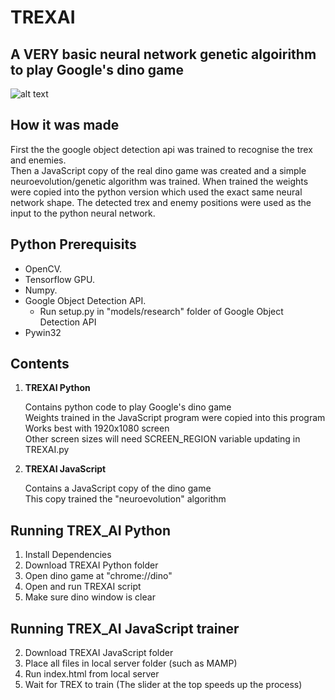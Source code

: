 # TREXAI
## A VERY basic neural network genetic algoirithm to play Google's dino game

![alt text](https://github.com/Will-J-Gale/TREXAI/blob/master/Images/TREXAI.gif)

## How it was made
First the the google object detection api was trained to recognise the trex and enemies.  
Then a JavaScript copy of the real dino game was created and a simple neuroevolution/genetic algorithm was trained.
When trained the weights were copied into the python version which used the exact same neural network shape.
The detected trex and enemy positions were used as the input to the python neural network.

## Python Prerequisits
* OpenCV.
* Tensorflow GPU.
* Numpy.
* Google Object Detection API.  
   * Run setup.py in "models/research" folder of Google Object Detection API
* Pywin32

## Contents

1. **TREXAI Python** 

   Contains python code to play Google's dino game  
   Weights trained in the JavaScript program were copied into this program  
   Works best with 1920x1080 screen  
   Other screen sizes will need SCREEN_REGION variable updating in TREXAI.py
  
2. **TREXAI JavaScript** 
   
   Contains a JavaScript copy of the dino game  
   This copy trained the "neuroevolution" algorithm  
  
## Running TREX_AI Python

   1. Install Dependencies
   2. Download TREXAI Python folder
   3. Open dino game at "chrome://dino"
   4. Open and run TREXAI script
   5. Make sure dino window is clear
   
## Running TREX_AI JavaScript trainer

   2. Download TREXAI JavaScript folder
   3. Place all files in local server folder (such as MAMP)
   4. Run index.html from local server
   5. Wait for TREX to train (The slider at the top speeds up the process)

